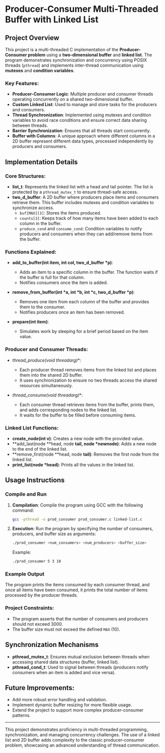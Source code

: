 # Producer-Consumer Multi-Threaded Buffer with Linked List

## Project Overview

This project is a multi-threaded C implementation of the **Producer-Consumer problem** using a **two-dimensional buffer** and **linked list**. The program demonstrates synchronization and concurrency using POSIX threads (`pthread`) and implements inter-thread communication using **mutexes** and **condition variables**.

### Key Features:
- **Producer-Consumer Logic**: Multiple producer and consumer threads operating concurrently on a shared two-dimensional buffer.
- **Custom Linked List**: Used to manage and store tasks for the producers and consumers.
- **Thread Synchronization**: Implemented using mutexes and condition variables to avoid race conditions and ensure correct data sharing between threads.
- **Barrier Synchronization**: Ensures that all threads start concurrently.
- **Buffer with Columns**: A unique approach where different columns in a 2D buffer represent different data types, processed independently by producers and consumers.

## Implementation Details

### Core Structures:

- **list_t**: Represents the linked list with a head and tail pointer. The list is protected by a `pthread_mutex_t` to ensure thread-safe access.
- **two_d_buffer**: A 2D buffer where producers place items and consumers retrieve them. This buffer includes mutexes and condition variables to synchronize access.
    - `buf[MAX][3]`: Stores the items produced.
    - `counts[3]`: Keeps track of how many items have been added to each column in the buffer.
    - `produce_cond` and `consume_cond`: Condition variables to notify producers and consumers when they can add/remove items from the buffer.

### Functions Explained:

- **add_to_buffer(int item, int col, two_d_buffer *p)**:
    - Adds an item to a specific column in the buffer. The function waits if the buffer is full for that column.
    - Notifies consumers once the item is added.

- **remove_from_buffer(int *a, int *b, int *c, two_d_buffer *p)**:
    - Removes one item from each column of the buffer and provides them to the consumer.
    - Notifies producers once an item has been removed.

- **prepare(int item)**:
    - Simulates work by sleeping for a brief period based on the item value.

### Producer and Consumer Threads:
- **thread_produce(void* threadarg)**:
    - Each producer thread removes items from the linked list and places them into the shared 2D buffer.
    - It uses synchronization to ensure no two threads access the shared resources simultaneously.

- **thread_consume(void* threadarg)**:
    - Each consumer thread retrieves items from the buffer, prints them, and adds corresponding nodes to the linked list.
    - It waits for the buffer to be filled before consuming items.

### Linked List Functions:
- **create_node(int v)**: Creates a new node with the provided value.
- **add_last(node **head, node **tail, node *newnode)**: Adds a new node to the end of the linked list.
- **remove_first(node **head, node **tail)**: Removes the first node from the linked list.
- **print_list(node *head)**: Prints all the values in the linked list.

## Usage Instructions

### Compile and Run
1. **Compilation**: Compile the program using GCC with the following command:
   ```bash
   gcc -pthread -o prod_consumer prod_consumer.c linked-list.c
   ```

2. **Execution**: Run the program by specifying the number of consumers, producers, and buffer size as arguments:
   ```bash
   ./prod_consumer <num_consumers> <num_producers> <buffer_size>
   ```
   Example:
   ```bash
   ./prod_consumer 5 3 10
   ```

### Example Output
The program prints the items consumed by each consumer thread, and once all items have been consumed, it prints the total number of items processed by the producer threads.

### Project Constraints:
- The program asserts that the number of consumers and producers should not exceed 3000.
- The buffer size must not exceed the defined `MAX` (10).

## Synchronization Mechanisms
- **pthread_mutex_t**: Ensures mutual exclusion between threads when accessing shared data structures (buffer, linked list).
- **pthread_cond_t**: Used to signal between threads (producers notify consumers when an item is added and vice versa).

## Future Improvements:
- Add more robust error handling and validation.
- Implement dynamic buffer resizing for more flexible usage.
- Extend the project to support more complex producer-consumer patterns.

---

This project demonstrates proficiency in multi-threaded programming, synchronization, and managing concurrency challenges. The use of a linked list and 2D buffer adds complexity to the classic producer-consumer problem, showcasing an advanced understanding of thread communication.
